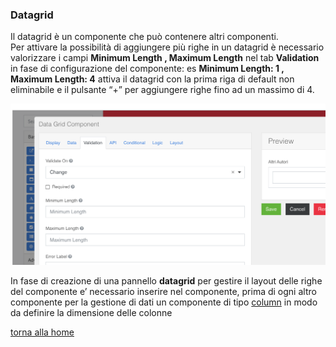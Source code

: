 ### Datagrid
Il datagrid è un componente che può contenere altri componenti.  
Per attivare la possibilità  di aggiungere più righe in un datagrid è necessario valorizzare i campi **Minimum Length , Maximum Length** nel tab **Validation** in fase di configurazione del componente: es **Minimum Length: 1 , Maximum Length: 4** attiva il datagrid con la prima riga di default non eliminabile e il pulsante “+” per aggiungere righe fino ad un massimo di 4.   

![datagrid](../../../img/componenti/data/datagrid_img1.png "datagrid")

In fase di creazione di una pannello **datagrid** per gestire il layout delle righe del componente e’ necessario inserire nel componente, prima di ogni altro componente per la gestione di dati un componente di tipo [column](../layout/columns.md#Columns) in modo da definire la dimensione delle colonne

[torna alla home](../../index.md)
